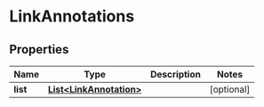 
# LinkAnnotations

## Properties
Name | Type | Description | Notes
------------ | ------------- | ------------- | -------------
**list** | [**List&lt;LinkAnnotation&gt;**](LinkAnnotation.md) |  |  [optional]



